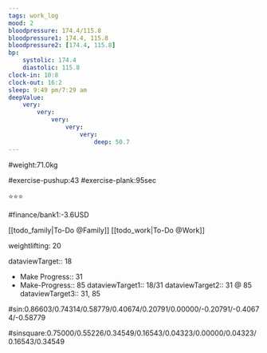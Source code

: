 ```yaml
---
tags: work_log
mood: 2
bloodpressure: 174.4/115.8
bloodpressure1: 174.4, 115.8
bloodpressure2: [174.4, 115.8]
bp:
    systolic: 174.4
    diastolic: 115.8
clock-in: 10:8
clock-out: 16:2
sleep: 9:49 pm/7:29 am
deepValue: 
    very: 
        very: 
            very: 
                very: 
                    very: 
                        deep: 50.7
---
```


#weight:71.0kg

#exercise-pushup:43
#exercise-plank:95sec


⭐⭐⭐


#finance/bank1:-3.6USD

[[todo_family|To-Do @Family]]
[[todo_work|To-Do @Work]]


weightlifting: 20

dataviewTarget:: 18
- Make Progress:: 31
- Make-Progress:: 85
dataviewTarget1:: 18/31
dataviewTarget2:: 31 @ 85
dataviewTarget3:: 31, 85

#sin:0.86603/0.74314/0.58779/0.40674/0.20791/0.00000/-0.20791/-0.40674/-0.58779

#sinsquare:0.75000/0.55226/0.34549/0.16543/0.04323/0.00000/0.04323/0.16543/0.34549

